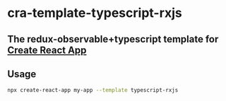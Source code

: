 # cra-template-typescript-rxjs
 
## The redux-observable+typescript template for [Create React App](https://github.com/facebook/create-react-app)

## Usage

```sh
npx create-react-app my-app --template typescript-rxjs
```
